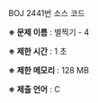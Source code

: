 BOJ 2441번 소스 코드

<b>※ 문제 이름</b> : 별찍기 - 4

<b>※ 제한 시간</b> : 1 초

<b>※ 제한 메모리</b> : 128 MB

<b>※ 제출 언어</b> : C
